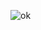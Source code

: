 ![ok](https://user-images.githubusercontent.com/67598574/126502585-3f9c9a5e-d3a3-4aef-915b-c2b3e18998c7.png)
